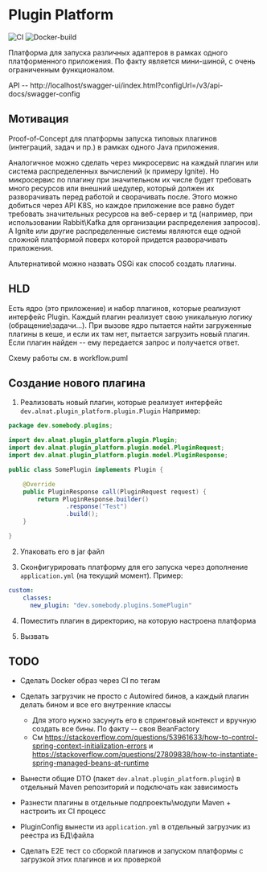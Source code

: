 # Plugin Platform

![CI](https://github.com/AlNat/plugin_platform/workflows/CI/badge.svg)
![Docker-build](https://github.com/AlNat/plugin_platform/workflows/docker-build/badge.svg)

Платформа для запуска различных адаптеров в рамках одного платформенного приложения.
По факту является мини-шиной, с очень ограниченным функционалом.

API -- http://localhost/swagger-ui/index.html?configUrl=/v3/api-docs/swagger-config


## Мотивация

Proof-of-Concept для платформы запуска типовых плагинов (интеграций, задач и пр.) в рамках одного Java приложения.

Аналогичное можно сделать через микросервис на каждый плагин или система распределенных вычислений (к примеру Ignite).
Но микросервис по плагину при значительном их числе будет требовать много ресурсов или внешний шедулер, который должен их 
разворачивать перед работой и сворачивать после. Этого можно добиться через API K8S, но каждое приложение все равно будет требовать 
значительных ресурсов на веб-сервер и тд (например, при использовании Rabbit\Kafka для организации распределения запросов).
А Ignite или другие распределенные системы являются еще одной сложной платформой поверх которой придется разворачивать приложения.

Альтернативой можно назвать OSGi как способ создать плагины.


## HLD

Есть ядро (это приложение) и набор плагинов, которые реализуют интерфейс Plugin.
Каждый плагин реализует свою уникальную логику (обращение\задачи\...).
При вызове ядро пытается найти загруженные плагины в кеше, и если их там нет, пытается загрузить новый плагин.
Если плагин найден -- ему передается запрос и получается ответ.

Схему работы см. в workflow.puml


## Создание нового плагина

1) Реализовать новый плагин, которые реализует интерфейс `dev.alnat.plugin_platform.plugin.Plugin`
Например:
```java
package dev.somebody.plugins;

import dev.alnat.plugin_platform.plugin.Plugin;
import dev.alnat.plugin_platform.plugin.model.PluginRequest;
import dev.alnat.plugin_platform.plugin.model.PluginResponse;

public class SomePlugin implements Plugin {

    @Override
    public PluginResponse call(PluginRequest request) {
        return PluginResponse.builder()
                .response("Test")
                .build();
    }

}
```

2) Упаковать его в jar файл

3) Сконфигурировать платформу для его запуска через дополнение `application.yml` (на текущий момент).
Пример:
```yaml
custom:
    classes:
      new_plugin: "dev.somebody.plugins.SomePlugin"
```

4) Поместить плагин в директорию, на которую настроена платформа

5) Вызвать


## TODO

* Сделать Docker образ через CI по тегам

* Сделать загрузчик не просто с Autowired бинов, а каждый плагин делать бином и все его внутренние классы
  * Для этого нужно засунуть его в спринговый контекст и вручную создать все бины. По факту -- своя BeanFactory
  * См https://stackoverflow.com/questions/53961633/how-to-control-spring-context-initialization-errors 
    и https://stackoverflow.com/questions/27809838/how-to-instantiate-spring-managed-beans-at-runtime

* Вынести общие DTO (пакет `dev.alnat.plugin_platform.plugin`) в отдельный Maven репозиторий и подключать как зависимость

* Разнести плагины в отдельные подпроекты\модули Maven + настроить их CI процесс

* PluginConfig вынести из `application.yml` в отдельный загрузчик из реестра из БД\файла

* Сделать E2E тест со сборкой плагинов и запуском платформы с загрузкой этих плагинов и их проверкой
